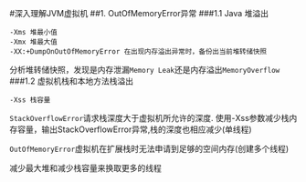 #深入理解JVM虚拟机
##1. OutOfMemoryError异常
###1.1 Java 堆溢出
```
-Xms 堆最小值
-Xmx 堆最大值
-XX:+DumpOnOutOfMemoryError 在出现内存溢出异常时，备份出当前堆转储快照
```   
分析堆转储快照，发现是内存泄漏`Memory Leak`还是内存溢出`MemoryOverflow`
###1.2 虚拟机栈和本地方法栈溢出
```
-Xss 栈容量
```
`StackOverflowError`请求栈深度大于虚拟机所允许的深度.
使用-Xss参数减少栈内存容量，输出StackOverflowError异常,栈的深度也相应减少(单线程)

`OutOfMemoryError`虚拟机在扩展栈时无法申请到足够的空间内存(创建多个线程)

减少最大堆和减少栈容量来换取更多的线程